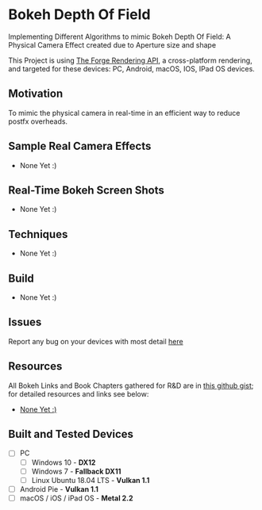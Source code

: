 # Bokeh Depth Of Field

Implementing Different Algorithms to mimic Bokeh Depth Of Field: A Physical Camera Effect created due to Aperture size and shape

This Project is using [The Forge Rendering API](https://github.com/ConfettiFX/The-Forge), a cross-platform rendering, and targeted for these devices: PC, Android, macOS, IOS, IPad OS devices.


## Motivation

To mimic the physical camera in real-time in an efficient way to reduce postfx overheads.

## Sample Real Camera Effects

- None Yet :)

## Real-Time Bokeh Screen Shots

- None Yet :)

## Techniques

- None Yet :)

## Build

- None Yet :)

## Issues

Report any bug on your devices with most detail [here](https://github.com/Erfan-Ahmadi/BokehDepthOfField/issues)

## Resources

All Bokeh Links and Book Chapters gathered for R&D are in [this github gist](https://gist.github.com/Erfan-Ahmadi/e27842ce9daa163ec10e28ee1fc72659); for detailed resources and links see below:

- [None Yet :)]()

## Built and Tested Devices

- [ ] PC
  - [ ] Windows 10 - **DX12**
  - [ ] Windows 7 - **Fallback DX11**
  - [ ] Linux Ubuntu 18.04 LTS - **Vulkan 1.1**
- [ ] Android Pie - **Vulkan 1.1**
- [ ] macOS / iOS / iPad OS - **Metal 2.2**
